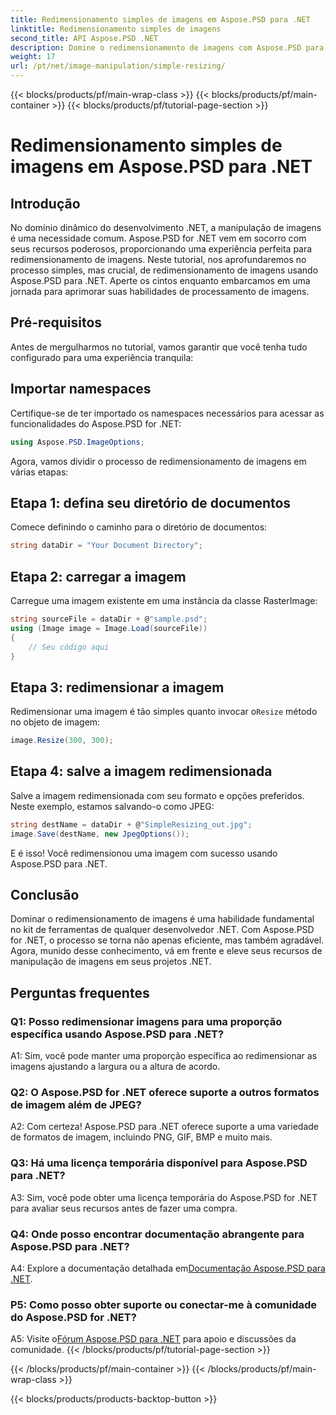 ```yaml
---
title: Redimensionamento simples de imagens em Aspose.PSD para .NET
linktitle: Redimensionamento simples de imagens
second_title: API Aspose.PSD .NET
description: Domine o redimensionamento de imagens com Aspose.PSD para .NET. Eficiente, contínuo e poderoso. Eleve seus projetos .NET sem esforço.
weight: 17
url: /pt/net/image-manipulation/simple-resizing/
---
```


{{< blocks/products/pf/main-wrap-class >}}
{{< blocks/products/pf/main-container >}}
{{< blocks/products/pf/tutorial-page-section >}}

# Redimensionamento simples de imagens em Aspose.PSD para .NET

## Introdução

No domínio dinâmico do desenvolvimento .NET, a manipulação de imagens é uma necessidade comum. Aspose.PSD for .NET vem em socorro com seus recursos poderosos, proporcionando uma experiência perfeita para redimensionamento de imagens. Neste tutorial, nos aprofundaremos no processo simples, mas crucial, de redimensionamento de imagens usando Aspose.PSD para .NET. Aperte os cintos enquanto embarcamos em uma jornada para aprimorar suas habilidades de processamento de imagens.

## Pré-requisitos

Antes de mergulharmos no tutorial, vamos garantir que você tenha tudo configurado para uma experiência tranquila:

## Importar namespaces

Certifique-se de ter importado os namespaces necessários para acessar as funcionalidades do Aspose.PSD for .NET:

```csharp
using Aspose.PSD.ImageOptions;
```

Agora, vamos dividir o processo de redimensionamento de imagens em várias etapas:

## Etapa 1: defina seu diretório de documentos

Comece definindo o caminho para o diretório de documentos:

```csharp
string dataDir = "Your Document Directory";
```

## Etapa 2: carregar a imagem

Carregue uma imagem existente em uma instância da classe RasterImage:

```csharp
string sourceFile = dataDir + @"sample.psd";
using (Image image = Image.Load(sourceFile))
{
    // Seu código aqui
}
```

## Etapa 3: redimensionar a imagem

 Redimensionar uma imagem é tão simples quanto invocar o`Resize` método no objeto de imagem:

```csharp
image.Resize(300, 300);
```

## Etapa 4: salve a imagem redimensionada

Salve a imagem redimensionada com seu formato e opções preferidos. Neste exemplo, estamos salvando-o como JPEG:

```csharp
string destName = dataDir + @"SimpleResizing_out.jpg";
image.Save(destName, new JpegOptions());
```

E é isso! Você redimensionou uma imagem com sucesso usando Aspose.PSD para .NET.

## Conclusão

Dominar o redimensionamento de imagens é uma habilidade fundamental no kit de ferramentas de qualquer desenvolvedor .NET. Com Aspose.PSD for .NET, o processo se torna não apenas eficiente, mas também agradável. Agora, munido desse conhecimento, vá em frente e eleve seus recursos de manipulação de imagens em seus projetos .NET.

## Perguntas frequentes

### Q1: Posso redimensionar imagens para uma proporção específica usando Aspose.PSD para .NET?

A1: Sim, você pode manter uma proporção específica ao redimensionar as imagens ajustando a largura ou a altura de acordo.

### Q2: O Aspose.PSD for .NET oferece suporte a outros formatos de imagem além de JPEG?

A2: Com certeza! Aspose.PSD para .NET oferece suporte a uma variedade de formatos de imagem, incluindo PNG, GIF, BMP e muito mais.

### Q3: Há uma licença temporária disponível para Aspose.PSD para .NET?

A3: Sim, você pode obter uma licença temporária do Aspose.PSD for .NET para avaliar seus recursos antes de fazer uma compra.

### Q4: Onde posso encontrar documentação abrangente para Aspose.PSD para .NET?

 A4: Explore a documentação detalhada em[Documentação Aspose.PSD para .NET](https://reference.aspose.com/psd/net/).

### P5: Como posso obter suporte ou conectar-me à comunidade do Aspose.PSD for .NET?

 A5: Visite o[Fórum Aspose.PSD para .NET](https://forum.aspose.com/c/psd/34) para apoio e discussões da comunidade.
{{< /blocks/products/pf/tutorial-page-section >}}

{{< /blocks/products/pf/main-container >}}
{{< /blocks/products/pf/main-wrap-class >}}

{{< blocks/products/products-backtop-button >}}
